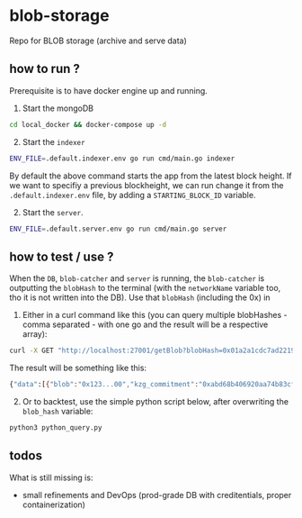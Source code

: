 # blob-storage

Repo for BLOB storage (archive and serve data)

## how to run ?

Prerequisite is to have docker engine up and running.

1. Start the mongoDB

```bash
cd local_docker && docker-compose up -d
```

2. Start the `indexer`

```bash
ENV_FILE=.default.indexer.env go run cmd/main.go indexer
```

By default the above command starts the app from the latest block height. If we want to specifiy a previous blockheight, we can run change it from the `.default.indexer.env` file, by adding a `STARTING_BLOCK_ID` variable.

2. Start the `server`.

```bash
ENV_FILE=.default.server.env go run cmd/main.go server
```

## how to test / use ?

When the `DB`, `blob-catcher` and `server` is running, the `blob-catcher` is outputting the `blobHash` to the terminal (with the `networkName` variable too, tho it is not written into the DB). Use that `blobHash` (including the 0x) in

1. Either in a curl command like this (you can query multiple blobHashes - comma separated - with one go and the result will be a respective array):

```bash
curl -X GET "http://localhost:27001/getBlob?blobHash=0x01a2a1cdc7ad221934061642a79a760776a013d0e6fa1a1c6b642ace009c372a,0xWRONG_HASH"
```

The result will be something like this:

```bash
{"data":[{"blob":"0x123...00","kzg_commitment":"0xabd68b406920aa74b83cf19655f1179d373b5a8cba21b126b2c18baf2096c8eb9ab7116a89b375546a3c30038485939e"}, {"blob":"NOT_FOUND","kzg_commitment":"NOT_FOUND"}]}
```

2. Or to backtest, use the simple python script below, after overwriting the `blob_hash` variable:

```bash
python3 python_query.py
```

## todos

What is still missing is:

- small refinements and DevOps (prod-grade DB with creditentials, proper containerization)
